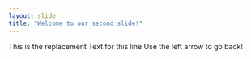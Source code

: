 ```yaml
---
layout: slide
title: "Welcome to our second slide!"
---
```

This is the replacement Text for this line
Use the left arrow to go back!
